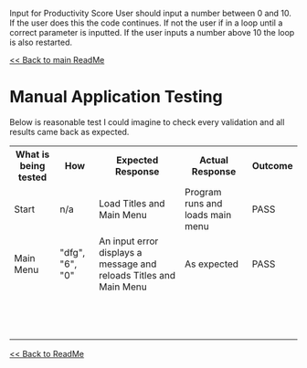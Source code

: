 
Input for Productivity Score
User should input a number between 0 and 10. If the user does this the code continues. If not the user if in a loop until a correct parameter is inputted. If the user inputs a number above 10 the loop is also restarted.

[<< Back to main ReadMe](README.md)

# Manual Application Testing

Below is reasonable test I could imagine to check every validation and all results came back as expected.

<table>
  <tr>
    <th>What is being tested</th>
    <th>How</th>
    <th>Expected Response</th>
    <th>Actual Response</th>
    <th>Outcome</th>
  </tr>
  <tr>
    <td>Start</td>
    <td>n/a</td>
    <td>Load Titles and Main Menu</td>
    <td>Program runs and loads main menu</td>
    <td>PASS</td>
  </tr>
  <tr>
    <td>Main Menu</td>
    <td>"dfg", "6", "0"</td>
    <td>An input error displays a message and reloads Titles and Main Menu</td>
    <td>As expected</td>
    <td>PASS</td>
  </tr>
  <tr>
    <td></td>
    <td></td>
    <td></td>
    <td></td>
    <td></td>
    </tr>
    <tr>
    <td></td>
    <td></td>
    <td></td>
    <td></td>
    <td></td>
    </tr><tr>
    <td></td>
    <td></td>
    <td></td>
    <td></td>
    <td></td>
    </tr><tr>
    <td></td>
    <td></td>
    <td></td>
    <td></td>
    <td></td>
    </tr><tr>
    <td></td>
    <td></td>
    <td></td>
    <td></td>
    <td></td>
    </tr><tr>
    <td></td>
    <td></td>
    <td></td>
    <td></td>
    <td></td>
    </tr><tr>
    <td></td>
    <td></td>
    <td></td>
    <td></td>
    <td></td>
    </tr><tr>
    <td></td>
    <td></td>
    <td></td>
    <td></td>
    <td></td>
    </tr><tr>
    <td></td>
    <td></td>
    <td></td>
    <td></td>
    <td></td>
    </tr><tr>
    <td></td>
    <td></td>
    <td></td>
    <td></td>
    <td></td>
    </tr><tr>
    <td></td>
    <td></td>
    <td></td>
    <td></td>
    <td></td>
    </tr><tr>
    <td></td>
    <td></td>
    <td></td>
    <td></td>
    <td></td>
    </tr><tr>
    <td></td>
    <td></td>
    <td></td>
    <td></td>
    <td></td>
    </tr>
</table>

[<< Back to ReadMe](README.md)